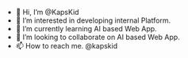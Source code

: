 - 👋 Hi, I’m @KapsKid
- 👀 I’m interested in developing internal
Platform. 
- 🌱 I’m currently learning AI based Web App.
- 💞️ I’m looking to collaborate on AI based Web App. 
- 📫 How to reach me. @kapskid

<!---
KapsKid/KapsKid is a ✨ special ✨ repository because its `README.md` (this file) appears on your GitHub profile.
You can click the Preview link to take a look at your changes.
--->
